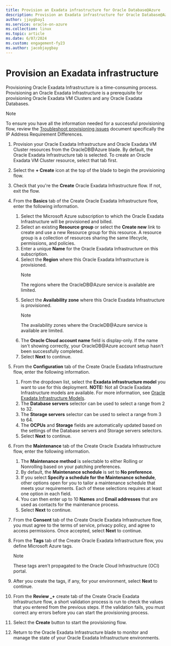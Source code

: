 ```yaml
---
title: Provision an Exadata infrastructure for Oracle Database@Azure
description: Provision an Exadata infrastructure for Oracle Database@Azure
author: jjaygbay1
ms.service: oracle-on-azure
ms.collection: linux
ms.topic: article
ms.date: 6/07/2024
ms.custom: engagement-fy23
ms.author: jacobjaygbay
---
```


# Provision an Exadata infrastructure 

Provisioning Oracle Exadata Infrastructure is a time-consuming process. Provisioning an Oracle Exadata Infrastructure is a prerequisite for provisioning Oracle Exadata VM Clusters and any Oracle Exadata Databases.

  > [!NOTE]
  > To ensure you have all the information needed for a successful provisioning flow, review the [Troubleshoot provisioning issues](provision-troubleshoot-oracle-database.md) document specifically the IP Address Requirement Differences.

1. Provision your Oracle Exadata Infrastructure and Oracle Exadata VM Cluster resources from the OracleDB@Azure blade. By default, the Oracle Exadata Infrastructure tab is selected. To create an Oracle Exadata VM Cluster resource, select that tab first.
1. Select the **+ Create** icon at the top of the blade to begin the provisioning flow.
1. Check that you're the **Create** Oracle Exadata Infrastructure flow. If not, exit the flow.
1. From the **Basics** tab of the Create Oracle Exadata Infrastructure flow, enter the following information.
   1. Select the Microsoft Azure subscription to which the Oracle Exadata Infrastructure will be provisioned and billed.
   1. Select an existing **Resource group** or select the **Create new** link to create and use a new Resource group for this resource. A resource group is a collection of resources sharing the same lifecycle, permissions, and policies.
   1. Enter a unique **Name** for the Oracle Exadata Infrastructure on this subscription.
   1. Select the **Region** where this Oracle Exadata Infrastructure is provisioned. 
       >[!NOTE] 
       > The regions where the OracleDB@Azure service is available are limited.
   1. Select the **Availability zone** where this Oracle Exadata Infrastructure is provisioned.
       > [!NOTE]
       > The availability zones where the OracleDB@Azure service is available are limited.
   1. The **Oracle Cloud account name** field is display-only. If the name isn't showing correctly, your OracleDB@Azure account setup hasn't been successfully completed.
   1. Select **Next** to continue.
1. From the **Configuration** tab of the Create Oracle Exadata Infrastructure flow, enter the following information.
   1. From the dropdown list, select the **Exadata infrastructure model** you want to use for this deployment. **NOTE:** Not all Oracle Exadata Infrastructure models are available. For more information, see [Oracle Exadata Infrastructure Models](https://docs.oracle.com/iaas/exadatacloud/exacs/ecs-ovr-x8m-scable-infra.html#GUID-15EB1E00-3898-4718-AD94-81BDE271C843).
   1. The **Database servers** selector can be used to select a range from 2 to 32.
   1. The **Storage servers** selector can be used to select a range from 3 to 64.
   1. The **OCPUs** and **Storage** fields are automatically updated based on the settings of the Database servers and Storage servers selectors.
   1. Select **Next** to continue.
1. From the **Maintenance** tab of the Create Oracle Exadata Infrastructure flow, enter the following information.
   1. The **Maintenance method** is selectable to either Rolling or Nonrolling based on your patching preferences.
   1. By default, the **Maintenance schedule** is set to **No preference**.
   1. If you select **Specify a schedule for the Maintenance schedule**, other options open for you to tailor a maintenance schedule that meets your requirements. Each of these selections requires at least one option in each field.
   1. You can then enter up to 10 **Names** and **Email addresses** that are used as contacts for the maintenance process.
   1. Select **Next** to continue.
1. From the **Consent** tab of the Create Oracle Exadata Infrastructure flow, you must agree to the terms of service, privacy policy, and agree to access permissions. Once accepted, select **Next** to continue.
1. From the **Tags** tab of the Create Oracle Exadata Infrastructure flow, you define Microsoft Azure tags.

    >[!NOTE]
    > These tags aren't propagated to the Oracle Cloud Infrastructure (OCI) portal.

1. After you create the tags, if any, for your environment, select **Next** to continue.
1. From the **Review _+** create tab of the Create Oracle Exadata Infrastructure flow, a short validation process is run to check the values that you entered from the previous steps. If the validation fails, you must correct any errors before you can start the provisioning process.
1. Select the **Create** button to start the provisioning flow.
1. Return to the Oracle Exadata Infrastructure blade to monitor and manage the state of your Oracle Exadata Infrastructure environments.